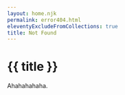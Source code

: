 ```yaml
---
layout: home.njk
permalink: error404.html
eleventyExcludeFromCollections: true
title: Not Found
---
```

# {{ title }}

Ahahahahaha.